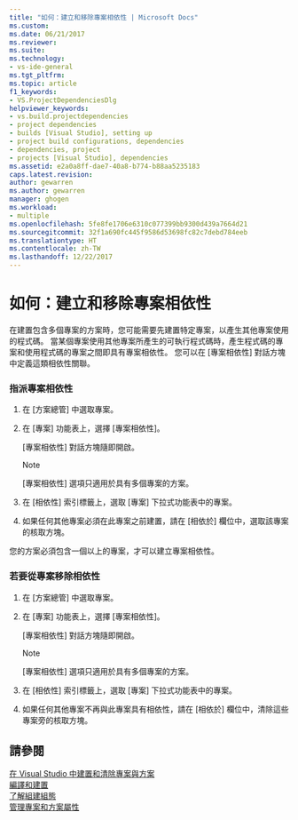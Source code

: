 ```yaml
---
title: "如何：建立和移除專案相依性 | Microsoft Docs"
ms.custom: 
ms.date: 06/21/2017
ms.reviewer: 
ms.suite: 
ms.technology:
- vs-ide-general
ms.tgt_pltfrm: 
ms.topic: article
f1_keywords:
- VS.ProjectDependenciesDlg
helpviewer_keywords:
- vs.build.projectdependencies
- project dependencies
- builds [Visual Studio], setting up
- project build configurations, dependencies
- dependencies, project
- projects [Visual Studio], dependencies
ms.assetid: e2a0a8ff-dae7-40a8-b774-b88aa5235183
caps.latest.revision: 
author: gewarren
ms.author: gewarren
manager: ghogen
ms.workload:
- multiple
ms.openlocfilehash: 5fe8fe1706e6310c077399bb9300d439a7664d21
ms.sourcegitcommit: 32f1a690fc445f9586d53698fc82c7debd784eeb
ms.translationtype: HT
ms.contentlocale: zh-TW
ms.lasthandoff: 12/22/2017
---
```

# <a name="how-to-create-and-remove-project-dependencies"></a>如何：建立和移除專案相依性
在建置包含多個專案的方案時，您可能需要先建置特定專案，以產生其他專案使用的程式碼。 當某個專案使用其他專案所產生的可執行程式碼時，產生程式碼的專案和使用程式碼的專案之間即具有專案相依性。 您可以在 [專案相依性] 對話方塊中定義這類相依性關聯。  

### <a name="to-assign-dependencies-to-projects"></a>指派專案相依性  

1.  在 [方案總管] 中選取專案。  

2.  在 [專案] 功能表上，選擇 [專案相依性]。  

     [專案相依性] 對話方塊隨即開啟。  

    > [!NOTE]
    >  [專案相依性] 選項只適用於具有多個專案的方案。  

3.  在 [相依性] 索引標籤上，選取 [專案] 下拉式功能表中的專案。  

4.  如果任何其他專案必須在此專案之前建置，請在 [相依於] 欄位中，選取該專案的核取方塊。  

 您的方案必須包含一個以上的專案，才可以建立專案相依性。  

### <a name="to-remove-dependencies-from-projects"></a>若要從專案移除相依性  

1.  在 [方案總管] 中選取專案。  

2.  在 [專案] 功能表上，選擇 [專案相依性]。  

     [專案相依性] 對話方塊隨即開啟。  

    > [!NOTE]
    >  [專案相依性] 選項只適用於具有多個專案的方案。  

3.  在 [相依性] 索引標籤上，選取 [專案] 下拉式功能表中的專案。  

4.  如果任何其他專案不再與此專案具有相依性，請在 [相依於] 欄位中，清除這些專案旁的核取方塊。  

## <a name="see-also"></a>請參閱  
 [在 Visual Studio 中建置和清除專案與方案](../ide/building-and-cleaning-projects-and-solutions-in-visual-studio.md)   
 [編譯和建置](../ide/compiling-and-building-in-visual-studio.md)   
 [了解組建組態](../ide/understanding-build-configurations.md)   
 [管理專案和方案屬性](managing-project-and-solution-properties.md)

